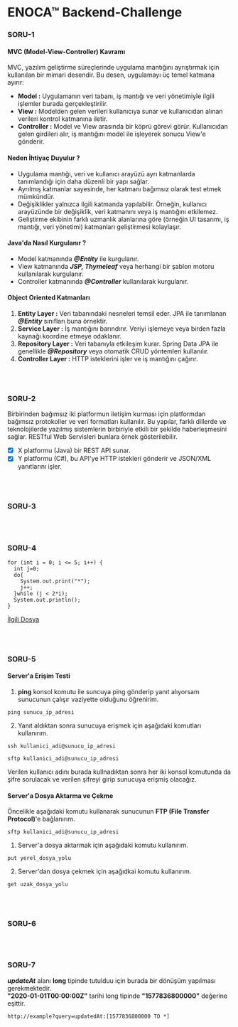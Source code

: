 # ENOCA™ Backend-Challenge

### SORU-1 ###
#### MVC (Model-View-Controller) Kavramı ####

MVC, yazılım geliştirme süreçlerinde uygulama mantığını ayrıştırmak için kullanılan bir mimari desendir. Bu desen, uygulamayı üç temel katmana ayırır:
- **Model :** Uygulamanın veri tabanı, iş mantığı ve veri yönetimiyle ilgili işlemler burada gerçekleştirilir. 
- **View :** Modelden gelen verileri kullanıcıya sunar ve kullanıcıdan alınan verileri kontrol katmanına iletir. 
- **Controller :** Model ve View arasında bir köprü görevi görür. Kullanıcıdan gelen girdileri alır, iş mantığını model ile işleyerek sonucu View'e gönderir.


#### Neden İhtiyaç Duyulur ? ####

- Uygulama mantığı, veri ve kullanıcı arayüzü ayrı katmanlarda tanımlandığı için daha düzenli bir yapı sağlar.
- Ayrılmış katmanlar sayesinde, her katmanı bağımsız olarak test etmek mümkündür.
- Değişiklikler yalnızca ilgili katmanda yapılabilir. Örneğin, kullanıcı arayüzünde bir değişiklik, veri katmanını veya iş mantığını etkilemez.
- Geliştirme ekibinin farklı uzmanlık alanlarına göre (örneğin UI tasarımı, iş mantığı, veri yönetimi) katmanları geliştirmesi kolaylaşır.

  
#### Java'da Nasıl Kurgulanır ? ####
- Model katmanında ***@Entity*** ile kurgulanır. 
- View katmanında ***JSP, Thymeleaf*** veya herhangi bir şablon motoru kullanılarak kurgulanır.
- Controller katmanında ***@Controller*** kullanılarak kurgulanır.


#### Object Oriented Katmanları ####
1.  **Entity Layer :** Veri tabanındaki nesneleri temsil eder. JPA ile tanımlanan ***@Entity*** sınıfları buna örnektir.
2.  **Service Layer :** İş mantığını barındırır. Veriyi işlemeye veya birden fazla kaynağı koordine etmeye odaklanır.
3.  **Repository Layer :** Veri tabanıyla etkileşim kurar. Spring Data JPA ile genellikle ***@Repository*** veya otomatik CRUD yöntemleri kullanılır.
4.  **Controller Layer :** HTTP isteklerini işler ve iş mantığını çağırır.

<br></br>
### SORU-2 ###
Birbirinden bağımsız iki platformun iletişim kurması için platformdan bağımsız protokoller ve veri formatları kullanılır. 
Bu yapılar, farklı dillerde ve teknolojilerde yazılmış sistemlerin birbiriyle etkili bir şekilde haberleşmesini sağlar.
RESTful Web Servisleri bunlara örnek gösterilebilir.
- [x]  X platformu (Java) bir REST API sunar.
- [x]  Y platformu (C#), bu API'ye HTTP istekleri gönderir ve JSON/XML yanıtlarını işler. 

<br></br>
### SORU-3 ###









<br></br>
### SORU-4 ###
```
for (int i = 0; i <= 5; i++) {
  int j=0;
  do{
    System.out.print("*");
    j++;
  }while (j < 2*i);
  System.out.println();
}
```
[İlgili Dosya](https://www.example.com)

<br></br>
### SORU-5 ###

#### Server'a Erişim Testi ####
1. **ping** konsol komutu ile suncuya ping gönderip yanıt alıyorsam sunucunun çalışır vaziyette olduğunu öğrenirim.
```
ping sunucu_ip_adresi
```

2. Yanıt aldıktan sonra sunucuya erişmek için aşağıdaki komutları kullanırım.
```
ssh kullanici_adi@sunucu_ip_adresi
```
```
sftp kullanici_adi@sunucu_ip_adresi
```
Verilen kullanıcı adını burada kullnadıktan sonra her iki konsol komutunda da şifre sorulacak ve verilen şifreyi girip sunucuya erişmiş olacağız.



#### Server'a Dosya Aktarma ve Çekme ####
Öncelikle aşağıdaki komutu kullanarak sunucunun **FTP (File Transfer Protocol)**'e bağlanırım.
```
sftp kullanici_adi@sunucu_ip_adresi
```

1. Server'a dosya aktarmak için aşağıdaki komutu kullanırım.
```
put yerel_dosya_yolu
```

2. Server'dan dosya çekmek için aşağıdkai komutu kullanırım.
```
get uzak_dosya_yolu
```














<br></br>
### SORU-6 ###





<br></br>
### SORU-7 ###
***updateAt*** alanı **long** tipinde tutulduu için burada bir dönüşüm yapılması gerekmektedir.<br>
**"2020-01-01T00:00:00Z"** tarihi long tipinde **"1577836800000"** değerine eşittir.
```
http://example?query=updatedAt:[1577836800000 TO *]
```



















